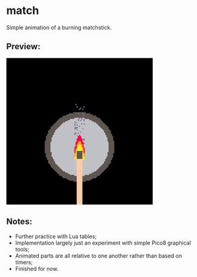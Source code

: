 # match
Simple animation of a burning matchstick.

## Preview:

![demo of match project](../../images/match.gif)

## Notes:
* Further practice with Lua tables;
* Implementation largely just an experiment with simple Pico8 graphical tools;
* Animated parts are all relative to one another rather than based on timers;
* Finished for now.